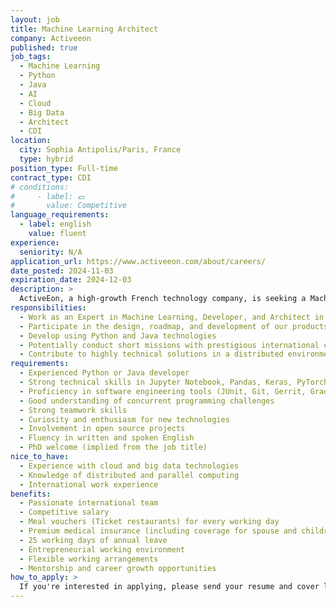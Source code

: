 ```yaml
---
layout: job
title: Machine Learning Architect
company: Activeeon
published: true
job_tags:
  - Machine Learning
  - Python
  - Java
  - AI
  - Cloud
  - Big Data
  - Architect
  - CDI
location:
  city: Sophia Antipolis/Paris, France 
  type: hybrid
position_type: Full-time
contract_type: CDI
# conditions:
#     - label: 💶
#       value: Competitive
language_requirements:
  - label: english
    value: fluent
experience:
  seniority: N/A
application_url: https://www.activeeon.com/about/careers/
date_posted: 2024-11-03
expiration_date: 2024-12-03
description: >
  ActiveEon, a high-growth French technology company, is seeking a Machine Learning Architect to join our team. You'll be part of developing open source solutions for cloud, big data, distributed and parallel computing, helping companies scale their business. This role offers the opportunity to work with cutting-edge technologies in a dynamic, international environment.
responsibilities:
  - Work as an Expert in Machine Learning, Developer, and Architect in our R&D team
  - Participate in the design, roadmap, and development of our products, especially ProActive AI Orchestration
  - Develop using Python and Java technologies
  - Potentially conduct short missions with prestigious international customers
  - Contribute to highly technical solutions in a distributed environment with high performance objectives
requirements:
  - Experienced Python or Java developer
  - Strong technical skills in Jupyter Notebook, Pandas, Keras, PyTorch, TensorFlow, Scikit-Learn, MXNet, H2O, Caffe, Spark ML, DeepLearning4J, BigDL, and Cognitive Services, CNTK
  - Proficiency in software engineering tools (JUnit, Git, Gerrit, Gradle, Jenkins)
  - Good understanding of concurrent programming challenges
  - Strong teamwork skills
  - Curiosity and enthusiasm for new technologies
  - Involvement in open source projects
  - Fluency in written and spoken English
  - PhD welcome (implied from the job title)
nice_to_have:
  - Experience with cloud and big data technologies
  - Knowledge of distributed and parallel computing
  - International work experience
benefits:
  - Passionate international team
  - Competitive salary
  - Meal vouchers (Ticket restaurants) for every working day
  - Premium medical insurance (including coverage for spouse and children)
  - 25 working days of annual leave
  - Entrepreneurial working environment
  - Flexible working arrangements
  - Mentorship and career growth opportunities
how_to_apply: >
  If you're interested in applying, please send your resume and cover letter to activeeon's careers page.
---
```


